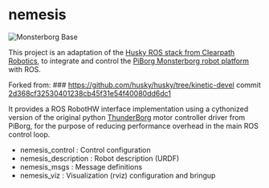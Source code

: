 nemesis
=====

![Monsterborg Base](https://live.staticflickr.com/65535/51802147128_ae0ffda62b_k.jpg)

This project is an adaptation of the [Husky ROS stack from Clearpath Robotics](http://wiki.ros.org/Robots/Husky), to integrate and control the [PiBorg Monsterborg robot platform](https://www.piborg.org/robots-1/monsterborg) with ROS.

Forked from: ### https://github.com/husky/husky/tree/kinetic-devel commit [2d368cf32530401238cb45f31e54f40080dd6dc1](https://github.com/husky/husky/commit/2d368cf32530401238cb45f31e54f40080dd6dc1)

It provides a ROS RobotHW interface implementation using a cythonized version of the original python [ThunderBorg](https://www.piborg.org/motor-control-1135/thunderborg) motor controller driver from PiBorg, for the purpose of reducing performance overhead in the main ROS control loop.

 - nemesis_control : Control configuration
 - nemesis_description : Robot description (URDF)
 - nemesis_msgs : Message definitions
 - nemesis_viz : Visualization (rviz) configuration and bringup
